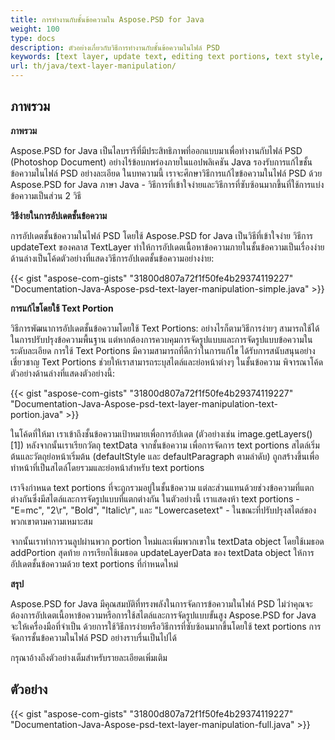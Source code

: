 ```yaml
---
title: การทำงานกับชั้นข้อความใน Aspose.PSD for Java
weight: 100
type: docs
description: ตัวอย่างเกี่ยวกับวิธีการทำงานกับชั้นข้อความในไฟล์ PSD
keywords: [text layer, update text, editing text portions, text style, text paragraph, psd api, java, ตัวอย่างโค้ด]
url: th/java/text-layer-manipulation/
---
```


## **ภาพรวม**

**ภาพรวม**

Aspose.PSD for Java เป็นไลบรารีที่มีประสิทธิภาพที่ออกแบบมาเพื่อทำงานกับไฟล์ PSD (Photoshop Document) อย่างไร้ข้อบกพร่องภายในแอปพลิเคชัน Java รองรับการแก้ไขชั้นข้อความในไฟล์ PSD อย่างละเอียด ในบทความนี้ เราจะศึกษาวิธีการแก้ไขข้อความในไฟล์ PSD ด้วย Aspose.PSD for Java ภาษา Java - วิธีการที่เข้าใจง่ายและวิธีการที่ซับซ้อนมากขึ้นที่ใช้การแบ่งข้อความเป็นส่วน 2 วิธี

**วิธีง่ายในการอัปเดตชั้นข้อความ**

การอัปเดตชั้นข้อความในไฟล์ PSD โดยใช้ Aspose.PSD for Java เป็นวิธีที่เข้าใจง่าย วิธีการ updateText ของคลาส TextLayer ทำให้การอัปเดตเนื้อหาข้อความภายในชั้นข้อความเป็นเรื่องง่าย ด้านล่างเป็นโค้ดตัวอย่างที่แสดงวิธีการอัปเดตชั้นข้อความอย่างง่าย:

{{< gist "aspose-com-gists" "31800d807a72f1f50fe4b29374119227" "Documentation-Java-Aspose-psd-text-layer-manipulation-simple.java" >}}

**การแก้ไขโดยใช้ Text Portion**

วิธีการพัฒนาการอัปเดตชั้นข้อความโดยใช้ Text Portions: อย่างไรก็ตามวิธีการง่ายๆ สามารถใช้ได้ในการปรับปรุงข้อความพื้นฐาน แต่หากต้องการควบคุมการจัดรูปแบบและการจัดรูปแบบข้อความในระดับละเอียด การใช้ Text Portions มีความสามารถที่ดีกว่าในการแก้ไข ได้รับการสนับสนุนอย่างเชี่ยวชาญ  Text Portions ช่วยให้เราสามารถระบุสไตล์และย่อหน้าต่างๆ ในชั้นข้อความ พิจารณาโค้ดตัวอย่างด้านล่างที่แสดงตัวอย่างนี้:

{{< gist "aspose-com-gists" "31800d807a72f1f50fe4b29374119227" "Documentation-Java-Aspose-psd-text-layer-manipulation-text-portion.java" >}}

ในโค้ดที่ให้มา เราเข้าถึงชั้นข้อความเป้าหมายเพื่อการอัปเดต (ตัวอย่างเช่น image.getLayers()[1]) หลังจากนั้นเราเรียกวัตถุ textData จากชั้นข้อความ เพื่อการจัดการ text portions สไตล์เริ่มต้นและวัตถุย่อหน้าเริ่มต้น (defaultStyle และ defaultParagraph ตามลำดับ) ถูกสร้างขึ้นเพื่อทำหน้าที่เป็นสไตล์โดยรวมและย่อหน้าสำหรับ text portions

เราจึงกำหนด text portions ที่จะถูกรวมอยู่ในชั้นข้อความ แต่ละส่วนแทนด้วยช่วงข้อความที่แตกต่างกันซึ่งมีสไตล์และการจัดรูปแบบที่แตกต่างกัน ในตัวอย่างนี้ เราแสดงห้า text portions - "E=mc", "2\r", "Bold", "Italic\r", และ "Lowercasetext" - ในขณะที่ปรับปรุงสไตล์ของพวกเขาตามความเหมาะสม

จากนั้นเราทำการวนลูปผ่านพวก portion ใหม่และเพิ่มพวกเขาใน textData object โดยใช้เมธอด addPortion สุดท้าย การเรียกใช้เมธอด updateLayerData ของ textData object ให้การอัปเดตชั้นข้อความด้วย text portions ที่กำหนดใหม่

**สรุป**

Aspose.PSD for Java มีคุณสมบัติที่ทรงพลังในการจัดการข้อความในไฟล์ PSD ไม่ว่าคุณจะต้องการอัปเดตเนื้อหาข้อความหรือการใช้สไตล์และการจัดรูปแบบขั้นสูง Aspose.PSD for Java จะให้เครื่องมือที่จำเป็น ด้วยการใช้วิธีการง่ายหรือวิธีการที่ซับซ้อนมากขึ้นโดยใช้ text portions การจัดการชั้นข้อความในไฟล์ PSD อย่างราบรื่นเป็นไปได้

กรุณาอ้างถึงตัวอย่างเต็มสำหรับรายละเอียดเพิ่มเติม

## **ตัวอย่าง**
{{< gist "aspose-com-gists" "31800d807a72f1f50fe4b29374119227" "Documentation-Java-Aspose-psd-text-layer-manipulation-full.java" >}}
